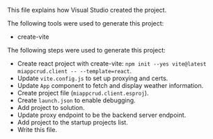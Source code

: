 This file explains how Visual Studio created the project.

The following tools were used to generate this project:
- create-vite

The following steps were used to generate this project:
- Create react project with create-vite: `npm init --yes vite@latest miappcrud.client -- --template=react`.
- Update `vite.config.js` to set up proxying and certs.
- Update `App` component to fetch and display weather information.
- Create project file (`miappcrud.client.esproj`).
- Create `launch.json` to enable debugging.
- Add project to solution.
- Update proxy endpoint to be the backend server endpoint.
- Add project to the startup projects list.
- Write this file.
